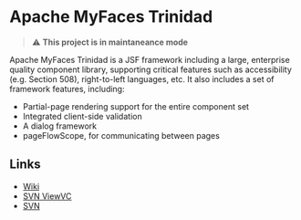 # Apache MyFaces Trinidad

> :warning: **This project is in maintaneance mode**

Apache MyFaces Trinidad is a JSF framework including a large, enterprise quality component library, supporting critical features such as accessibility (e.g. Section 508), right-to-left languages, etc. It also includes a set of framework features, including:

* Partial-page rendering support for the entire component set
* Integrated client-side validation
* A dialog framework
* pageFlowScope, for communicating between pages


## Links

* [Wiki](https://cwiki.apache.org/confluence/display/MYFACES2/Trinidad)
* [SVN ViewVC](https://svn.apache.org/viewvc/myfaces/trinidad/trunk/)
* [SVN](https://svn.apache.org/repos/asf/myfaces/trinidad/trunk/)






